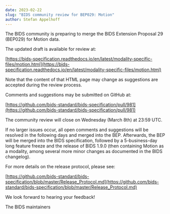 ```yaml
---
date: 2023-02-22
slug: "BIDS community review for BEP029: Motion"
author: Stefan Appelhoff
---
```




The BIDS community is preparing to merge the BIDS Extension Proposal 29 (BEP029) for Motion data.





The updated draft is available for review at:

[https://bids-specification.readthedocs.io/en/latest/modality-specific-files/motion.html](https://bids-specification.readthedocs.io/en/latest/modality-specific-files/motion.html)

Note that the content of that HTML page may change as suggestions are accepted during the review process.

Comments and suggestions may be submitted on GitHub at:

[https://github.com/bids-standard/bids-specification/pull/981](https://github.com/bids-standard/bids-specification/pull/981)

The community review will close on Wednesday (March 8th) at 23:59 UTC.

If no larger issues occur, all open comments and suggestions will be resolved in the following days and merged into the BEP.
Afterwards, the BEP will be merged into the BIDS specification, followed by a 5-business-day long feature freeze and the release of BIDS 1.9.0
(then containing Motion as a modality, among several more minor changes as documented in the BIDS changelog).

For more details on the release protocol, please see:

[https://github.com/bids-standard/bids-specification/blob/master/Release_Protocol.md](https://github.com/bids-standard/bids-specification/blob/master/Release_Protocol.md)

We look forward to hearing your feedback!

The BIDS maintainers
